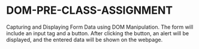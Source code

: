 # DOM-PRE-CLASS-ASSIGNMENT
Capturing and Displaying Form Data using DOM Manipulation. The form will include an input tag and a button. After clicking the button, an alert will be displayed, and the entered data will be shown on the webpage.
